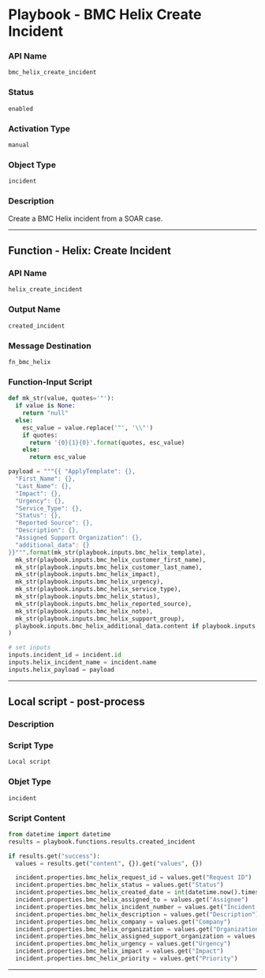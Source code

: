 <!--
    DO NOT MANUALLY EDIT THIS FILE
    THIS FILE IS AUTOMATICALLY GENERATED WITH resilient-sdk codegen
    Generated with resilient-sdk v49.0.4423
-->

# Playbook - BMC Helix Create Incident

### API Name
`bmc_helix_create_incident`

### Status
`enabled`

### Activation Type
`manual`

### Object Type
`incident`

### Description
Create a BMC Helix incident from a SOAR case.


---
## Function - Helix: Create Incident

### API Name
`helix_create_incident`

### Output Name
`created_incident`

### Message Destination
`fn_bmc_helix`

### Function-Input Script
```python
def mk_str(value, quotes='"'):
  if value is None:
    return "null"
  else:
    esc_value = value.replace('"', '\\"')
    if quotes:
      return '{0}{1}{0}'.format(quotes, esc_value)
    else:
      return esc_value

payload = """{{ "ApplyTemplate": {},
  "First_Name": {},
  "Last_Name": {},
  "Impact": {},
  "Urgency": {},
  "Service_Type": {},
  "Status": {},
  "Reported Source": {},
  "Description": {},
  "Assigned Support Organization": {},
  "additional_data": {}
}}""".format(mk_str(playbook.inputs.bmc_helix_template),
  mk_str(playbook.inputs.bmc_helix_customer_first_name),
  mk_str(playbook.inputs.bmc_helix_customer_last_name),
  mk_str(playbook.inputs.bmc_helix_impact),
  mk_str(playbook.inputs.bmc_helix_urgency),
  mk_str(playbook.inputs.bmc_helix_service_type),
  mk_str(playbook.inputs.bmc_helix_status),
  mk_str(playbook.inputs.bmc_helix_reported_source),
  mk_str(playbook.inputs.bmc_helix_note),
  mk_str(playbook.inputs.bmc_helix_support_group),
  playbook.inputs.bmc_helix_additional_data.content if playbook.inputs.bmc_helix_additional_data.content else "null"
)

# set inputs
inputs.incident_id = incident.id
inputs.helix_incident_name = incident.name
inputs.helix_payload = payload
```

---

## Local script - post-process

### Description


### Script Type
`Local script`

### Objet Type
`incident`

### Script Content
```python
from datetime import datetime
results = playbook.functions.results.created_incident

if results.get("success"):
  values = results.get("content", {}).get("values", {})

  incident.properties.bmc_helix_request_id = values.get("Request ID")
  incident.properties.bmc_helix_status = values.get("Status")
  incident.properties.bmc_helix_created_date = int(datetime.now().timestamp()*1000)
  incident.properties.bmc_helix_assigned_to = values.get("Assignee")
  incident.properties.bmc_helix_incident_number = values.get("Incident Number")
  incident.properties.bmc_helix_description = values.get("Description")
  incident.properties.bmc_helix_company = values.get("Company")
  incident.properties.bmc_helix_organization = values.get("Organization")
  incident.properties.bmc_helix_assigned_support_organization = values.get("Assigned Support Organization")
  incident.properties.bmc_helix_urgency = values.get("Urgency")
  incident.properties.bmc_helix_impact = values.get("Impact")
  incident.properties.bmc_helix_priority = values.get("Priority")
```

---
